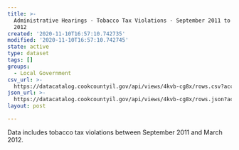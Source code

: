 ```yaml
---
title: >-
  Administrative Hearings - Tobacco Tax Violations - September 2011 to March
  2012
created: '2020-11-10T16:57:10.742735'
modified: '2020-11-10T16:57:10.742745'
state: active
type: dataset
tags: []
groups:
  - Local Government
csv_url: >-
  https://datacatalog.cookcountyil.gov/api/views/4kvb-cg8x/rows.csv?accessType=DOWNLOAD
json_url: >-
  https://datacatalog.cookcountyil.gov/api/views/4kvb-cg8x/rows.json?accessType=DOWNLOAD
layout: post

---
```

Data includes tobacco tax violations between September 2011 and March 2012.

